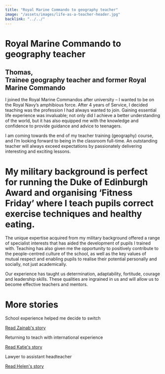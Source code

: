 ```yaml
---
title: "Royal Marine Commando to geography teacher"
image: "/assets/images/life-as-a-teacher-header.jpg"
backlink: "../../"
---
```


<div class="content-wrapper">
    <div class="content__right">
    </div>
    <div class="content__left">
        <div class="stories">
            <h1>Royal Marine Commando to geography teacher</h1>
            <div class="story-header">
                <div class="story-header__thumb" style="background-image:url('/assets/images/stories/stories-claire.jpg')"></div>
                <div class="story-header__label">
                    <h2>Thomas, <br>Trainee geography teacher and former Royal Marine Commando</h2>
                </div>
            </div>
            <p class="prominent">
                I joined the Royal Marine Commandos after university – I wanted to be on the Royal Navy’s amphibious force. After 4 years of Service, I decided teaching was the profession I had always wanted to join. Gaining essential life experience was invaluable; not only did I achieve a better understanding of the world, but it has also equipped me with the knowledge and confidence to provide guidance and advice to teenagers.
            </p>
            <p>
            I am coming towards the end of my teacher training (geography) course, and I’m looking forward to being in the classroom full-time. An outstanding teacher will always exceed expectations by passionately delivering interesting and exciting lessons.
            </p>
            <div>
                <div class="quote-block">
                    <span class="icon-quote"></span>
                    <h1>My military background is perfect for running the Duke of Edinburgh Award and organising ‘Fitness Friday’ where I teach pupils correct exercise techniques and healthy eating.<span class="icon-quote quote-close"></span></h1>
                </div>
               <p>
                  The unique expertise acquired from my military background offered a range of specialist interests that has aided the development of pupils I trained with. Teaching has also given me the opportunity to positively contribute to the people-centred culture of the school, as well as the key values of mutual respect and enabling pupils to realise their potential personally and socially, not just academically.
                </p>
            </div>
            <p>
            Our experience has taught us determination, adaptability, fortitude, courage and leadership skills. These qualities are ingrained in us and will allow us to become effective teachers and mentors.
            </p>
        </div>
    </div>
</div>

<div class="more-stories">
    <h1 class="more-stories_header strapline">More stories</h1>
    <div class="more-stories__thumbs">
        <div class="more-stories__thumbs__thumb">
            <a href="/life-as-a-teacher/my-story-into-teaching/career-changers/school-experience-helped-me-decide-to-switch">
                <div class="more-stories__thumbs__thumb__img" style="background-image:url('/assets/images/stories/stories-zainab.jpg')"></div>
            </a>
            <div class="more-stories__thumbs__thumb__content">
                <p>School experience helped me decide to switch</p>
                <a class="git-link" href="/life-as-a-teacher/my-story-into-teaching/career-changers/school-experience-helped-me-decide-to-switch">Read Zainab's story  <i class="fas fa-chevron-right"></i></a>
            </div>
        </div>
        <div class="more-stories__thumbs__thumb">
            <a href="/life-as-a-teacher/my-story-into-teaching/international-career-changers/returning-to-teaching-with-international-experience">
                <div class="more-stories__thumbs__thumb__img" style="background-image:url('/assets/images/stories/stories-katie.png')"></div>
            </a>
            <div class="more-stories__thumbs__thumb__content">
                <p>Returning to teach with international experience</p>
                <a class="git-link" href="/life-as-a-teacher/my-story-into-teaching/international-career-changers/returning-to-teaching-with-international-experience">Read Katie's story  <i class="fas fa-chevron-right"></i></a>
            </div>
        </div>
        <div class="more-stories__thumbs__thumb">
            <a href="/life-as-a-teacher/my-story-into-teaching/career-progression/lawyer-to-assistant-teacher">
                <div class="more-stories__thumbs__thumb__img" style="background-image:url('/assets/images/stories/stories-helen.jpg')"></div>
            </a>
            <div class="more-stories__thumbs__thumb__content">
                <p>Lawyer to assistant headteacher</p>
                <a class="git-link" href="/life-as-a-teacher/my-story-into-teaching/career-progression/lawyer-to-assistant-teacher">Read Helen's story <i class="fas fa-chevron-right"></i></a>
            </div>
        </div>
    </div>
</div>
